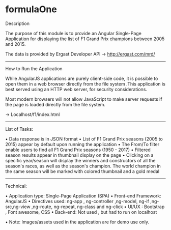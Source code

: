 # formulaOne

Description

The purpose of this module is to provide an Angular Single-Page Application for displaying the list of F1 Grand Prix champions between 2005 and 2015.

The data is provided by Ergast Developer API
->	 http://ergast.com/mrd/

----------------------------------------------------------
 
How to Run the Application 

While AngularJS applications are purely client-side code, it is possible to open them in a web browser directly from the file system .This application is best served using an HTTP web server, for security considerations. 


Most modern browsers will not allow JavaScript to make server requests if the page is loaded directly from the file system.

->	 Localhost/f1/index.html
 
----------------------------------------------------------
 
List of Tasks:

•	Data response is in JSON format
•	List of F1 Grand Prix seasons (2005 to 2015) appear by default upon running the application
•	The From/To filter enable users to find all F1 Grand Prix seasons (1950 - 2017)
•	Filtered season results appear in thumbnail display on the page
•	Clicking on a specific year/season will display the winners and constructors of all the season's races, as well as the season's champion. The world champion in the same season will be marked with colored thumbnail and a gold medal

----------------------------------------------------------

Technical:

•	Application type: Single-Page Application (SPA)
•	Front-end Framework: AngularJS
•	Directives used: ng-app , ng-controller ,ng-model, ng-if ,ng-src,ng-view ,ng-route, ng-repeat, ng-class and ng-click
•	UI/UX : Bootstrap , Font awesome, CSS
•	Back-end: Not used , but had to run on localhost

•	Note: Images/assets used in the application are for demo use only.




